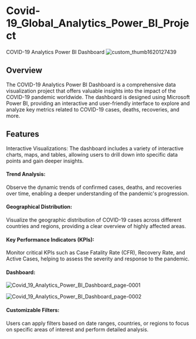 # Covid-19_Global_Analytics_Power_BI_Project
COVID-19 Analytics Power BI Dashboard
![custom_thumb1620127439](https://github.com/akulashashinder/Covid-19_Global_Analytics_Power_BI_Project/assets/131745794/e87ee8d0-713e-4497-a096-f7677e3038d5)

## Overview
The COVID-19 Analytics Power BI Dashboard is a comprehensive data visualization project that offers valuable insights into the impact of the COVID-19 pandemic worldwide. The dashboard is designed using Microsoft Power BI, providing an interactive and user-friendly interface to explore and analyze key metrics related to COVID-19 cases, deaths, recoveries, and more.

## Features
Interactive Visualizations: The dashboard includes a variety of interactive charts, maps, and tables, allowing users to drill down into specific data points and gain deeper insights.

#### Trend Analysis: 
Observe the dynamic trends of confirmed cases, deaths, and recoveries over time, enabling a deeper understanding of the pandemic's progression.

#### Geographical Distribution: 
Visualize the geographic distribution of COVID-19 cases across different countries and regions, providing a clear overview of highly affected areas.

#### Key Performance Indicators (KPIs): 
Monitor critical KPIs such as Case Fatality Rate (CFR), Recovery Rate, and Active Cases, helping to assess the severity and response to the pandemic.

#### Dashboard:
![Covid_19_Analytics_Power_BI_Dashboard_page-0001](https://github.com/akulashashinder/Covid-19_Global_Analytics_Power_BI_Project/assets/131745794/02ba9988-5d27-45d8-b941-a295fa7522a6)

![Covid_19_Analytics_Power_BI_Dashboard_page-0002](https://github.com/akulashashinder/Covid-19_Global_Analytics_Power_BI_Project/assets/131745794/af9cb5b3-bba1-4ceb-b330-73c72d272a47)


#### Customizable Filters: 
Users can apply filters based on date ranges, countries, or regions to focus on specific areas of interest and perform detailed analysis.
